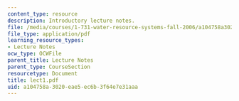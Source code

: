 ```yaml
---
content_type: resource
description: Introductory lecture notes.
file: /media/courses/1-731-water-resource-systems-fall-2006/a104758a3020eae5ec6b3f64e7e31aaa_lect1.pdf
file_type: application/pdf
learning_resource_types:
- Lecture Notes
ocw_type: OCWFile
parent_title: Lecture Notes
parent_type: CourseSection
resourcetype: Document
title: lect1.pdf
uid: a104758a-3020-eae5-ec6b-3f64e7e31aaa
---
```

